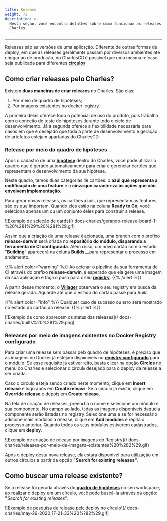 ```yaml
---
title: Release
weight: 72
description: >-
  Nesta seção, você encontra detalhes sobre como funcionam as releases no
  Charles.
---
```


---

Releases são as versões de uma aplicação. Diferente de outras formas de deploy, em que as releases geralmente passam por diversos ambientes até chegar ao de produção, no CharlesCD é possível que uma mesma release seja publicada para diferentes [**círculos**](circulo)

## Como criar releases pelo Charles?

Existem **duas maneiras de criar releases** no Charles. São elas:

1. Por meio de quadro de hipóteses;
2. Por imagens existentes no docker registry.

A primeira delas oferece todo o potencial de uso do produto, pois trabalha com o conceito de teste de hipóteses durante todo o ciclo de desenvolvimento. Já a segunda oferece a flexibilidade necessária para casos em que é desejado que toda a parte de desenvolvimento e geração de artefatos estejam apartadas do CharlesCD.

### Release por meio do quadro de hipóteses

Após o cadastro de uma [**hipótese**](hipotese) dentro do Charles, você pode utilizar o quadro que é gerado automaticamente para criar e gerenciar cartões que representam o desenvolvimento da sua hipótese.

Neste quadro, temos duas categorias de cartões: o **azul que representa a codificação de uma feature** e o **cinza que caracteriza às ações que não envolvem implementação**.

Para gerar novas releases, os cartões azuis, que representam as features, são os que importam. Quando eles estão na coluna **Ready to Go**, você seleciona apenas um ou um conjunto deles para construir a release.

![Exemplo de sele&#xE7;&#xE3;o de cards](/ docs-charles/gerando-release-board-1-%20%281%29%20%281%29.gif)

Assim que a criação de uma release é acionada, uma branch com o prefixo **release-darwin** será criada no **repositório do módulo, disparando a ferramenta de CI configurada**. Além disso, um novo cartão com o estado "**Building**" aparecerá na coluna **Builds** \_\_para representar o processo em andamento.

{{% alert color="warning" %}}
Ao acionar o pipeline da sua ferramenta de CI através do prefixo **release-darwin**, é esperado que ela gere uma imagem da sua aplicação e faça o push para o seu [**registry**](../../../../primeiros-passos/definindo-workspace/docker-registry).
{{% /alert %}}

A partir desse momento, o [**Villager**](https://github.com/ZupIT/charlescd/tree/master/villager) observará o seu registry em busca da release gerada. Aguarde até que o estado do cartão passe para _Built_.

{{% alert color="info" %}}
Qualquer caso de sucesso ou erro será mostrado no estado do cartão da release.
{{% /alert %}}

![Exemplo de como aparecem os status das releases](/ docs-charles/builts%20%281%29.png)

### **Releases por meio de imagens existentes no Docker Registry configurado**

Para criar uma release sem passar pelo quadro de hipóteses, é preciso que as imagens no Docker já estejam disponíveis no [**registry configurado**](../primeiros-passos/definindo-workspace/docker-registry) para o módulo. Se esse requisito já estiver feito, basta clicar na opção **Circles** no menu do Charles e selecionar o círculo desejado para o deploy da release a ser criada.

Caso o círculo esteja sendo criado neste momento, clique em **Insert release** e logo após em **Create release**. Se o círculo já existir, clique em **Override release** e depois em **Create release.**

Na tela de criação de releases, preencha o nome e selecione um módulo e sua componente. No campo ao lado, todas as imagens disponíveis daquela componente serão listadas no registry. Selecione uma e se for necessário adicione mais módulos a release, clique em **Add modules** e repita o processo anterior. Quando todos os seus módulos estiverem cadastrados, clique em **deploy**.

![Exemplo de cria&#xE7;&#xE3;o de release por imagens do Registry](/ docs-charles/releases-por-meio-de-imagens-existentes%20%282%29.gif)

Após o deploy desta nova release, ela estará disponível para utilização em outros círculos a partir da opção **"Search for existing releases".**

## Como buscar uma release existente?

Se a release foi gerada através do [**quadro de hipóteses**](hipotese#gestao-do-board) no seu workspace, ao realizar o deploy em um círculo, você pode buscá-la através da opção: **"**_Search for existing releases_".

![Exemplo de pesquisa de release pelo deploy no c&#xED;rculo](/ docs-charles/may-29-2020_17-21-33%20%282%29.gif)
